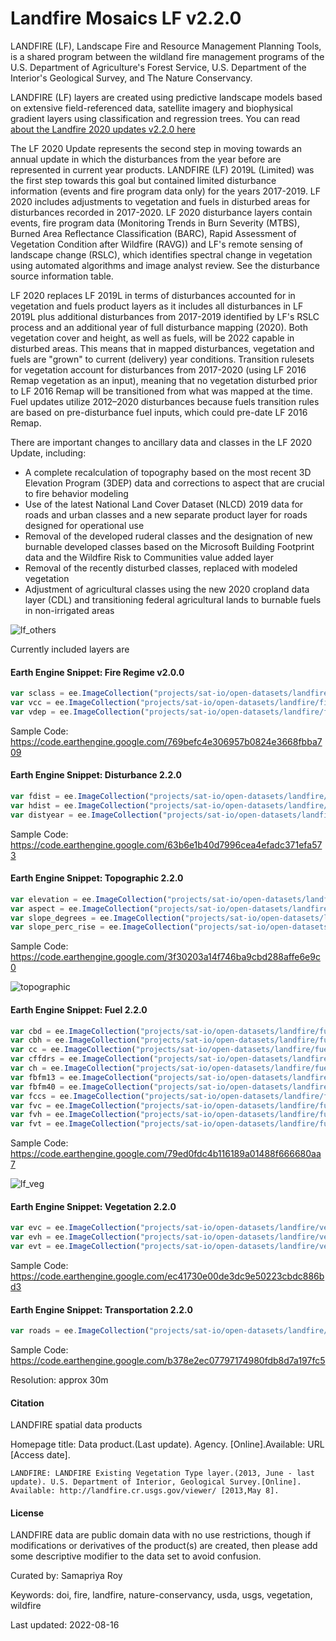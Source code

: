 # Landfire Mosaics LF v2.2.0

LANDFIRE (LF), Landscape Fire and Resource Management Planning Tools, is a shared program between the wildland fire management programs of the U.S. Department of Agriculture's Forest Service, U.S. Department of the Interior's Geological Survey, and The Nature Conservancy.

LANDFIRE (LF) layers are created using predictive landscape models based on extensive field-referenced data, satellite imagery and biophysical gradient layers using classification and regression trees. You can read [about the Landfire 2020 updates v2.2.0 here](https://landfire.gov/lf_220.php)

The LF 2020 Update represents the second step in moving towards an annual update in which the disturbances from the year before are represented in current year products. LANDFIRE (LF) 2019L (Limited) was the first step towards this goal but contained limited disturbance information (events and fire program data only) for the years 2017-2019. LF 2020 includes adjustments to vegetation and fuels in disturbed areas for disturbances recorded in 2017-2020. LF 2020 disturbance layers contain events, fire program data (Monitoring Trends in Burn Severity (MTBS), Burned Area Reflectance Classification (BARC), Rapid Assessment of Vegetation Condition after Wildfire (RAVG)) and LF's remote sensing of landscape change (RSLC), which identifies spectral change in vegetation using automated algorithms and image analyst review. See the disturbance source information table.

LF 2020 replaces LF 2019L in terms of disturbances accounted for in vegetation and fuels product layers as it includes all disturbances in LF 2019L plus additional disturbances from 2017-2019 identified by LF's RSLC process and an additional year of full disturbance mapping (2020). Both vegetation cover and height, as well as fuels, will be 2022 capable in disturbed areas. This means that in mapped disturbances, vegetation and fuels are "grown" to current (delivery) year conditions. Transition rulesets for vegetation account for disturbances from 2017-2020 (using LF 2016 Remap vegetation as an input), meaning that no vegetation disturbed prior to LF 2016 Remap will be transitioned from what was mapped at the time. Fuel updates utilize 2012–2020 disturbances because fuels transition rules are based on pre-disturbance fuel inputs, which could pre-date LF 2016 Remap.

There are important changes to ancillary data and classes in the LF 2020 Update, including:

* A complete recalculation of topography based on the most recent 3D Elevation Program (3DEP) data and corrections to aspect that are crucial to fire behavior modeling
* Use of the latest National Land Cover Dataset (NLCD) 2019 data for roads and urban classes and a new separate product layer for roads designed for operational use
* Removal of the developed ruderal classes and the designation of new burnable developed classes based on the Microsoft Building Footprint data and the Wildfire Risk to Communities value added layer
* Removal of the recently disturbed classes, replaced with modeled vegetation
* Adjustment of agricultural classes using the new 2020 cropland data layer (CDL) and transitioning federal agricultural lands to burnable fuels in non-irrigated areas

![lf_others](https://user-images.githubusercontent.com/6677629/115133292-bc866080-9fcc-11eb-9cd1-286a46c67ad4.gif)

Currently included layers are

#### Earth Engine Snippet: Fire Regime v2.0.0

```js
var sclass = ee.ImageCollection("projects/sat-io/open-datasets/landfire/fire-regime/sclass");
var vcc = ee.ImageCollection("projects/sat-io/open-datasets/landfire/fire-regime/vcc");
var vdep = ee.ImageCollection("projects/sat-io/open-datasets/landfire/fire-regime/vdep");
```

Sample Code: https://code.earthengine.google.com/769befc4e306957b0824e3668fbba709

#### Earth Engine Snippet: Disturbance 2.2.0

```js
var fdist = ee.ImageCollection("projects/sat-io/open-datasets/landfire/disturbance/FDIST");
var hdist = ee.ImageCollection("projects/sat-io/open-datasets/landfire/disturbance/HDIST");
var distyear = ee.ImageCollection("projects/sat-io/open-datasets/landfire/disturbance/DISTYEAR");
```

Sample Code: https://code.earthengine.google.com/63b6e1b40d7996cea4efadc371efa573

#### Earth Engine Snippet: Topographic 2.2.0

```js
var elevation = ee.ImageCollection("projects/sat-io/open-datasets/landfire/topographic/ELEV");
var aspect = ee.ImageCollection("projects/sat-io/open-datasets/landfire/topographic/ASP");
var slope_degrees = ee.ImageCollection("projects/sat-io/open-datasets/landfire/topographic/SLP");
var slope_perc_rise = ee.ImageCollection("projects/sat-io/open-datasets/landfire/topographic/SlpP");
```

Sample Code: https://code.earthengine.google.com/3f30203a14f746ba9cbd288affe6e9c0

![topographic](https://user-images.githubusercontent.com/6677629/115172563-249b7c00-a08b-11eb-8fb5-c7603b9cb56f.gif)


#### Earth Engine Snippet: Fuel 2.2.0

```js
var cbd = ee.ImageCollection("projects/sat-io/open-datasets/landfire/fuel/CBD");
var cbh = ee.ImageCollection("projects/sat-io/open-datasets/landfire/fuel/CBH");
var cc = ee.ImageCollection("projects/sat-io/open-datasets/landfire/fuel/CC");
var cffdrs = ee.ImageCollection("projects/sat-io/open-datasets/landfire/fuel/CFFDRS");
var ch = ee.ImageCollection("projects/sat-io/open-datasets/landfire/fuel/CH");
var fbfm13 = ee.ImageCollection("projects/sat-io/open-datasets/landfire/fuel/FBFM13");
var fbfm40 = ee.ImageCollection("projects/sat-io/open-datasets/landfire/fuel/FBFM40");
var fccs = ee.ImageCollection("projects/sat-io/open-datasets/landfire/fuel/FCCS");
var fvc = ee.ImageCollection("projects/sat-io/open-datasets/landfire/fuel/FVC");
var fvh = ee.ImageCollection("projects/sat-io/open-datasets/landfire/fuel/FVH");
var fvt = ee.ImageCollection("projects/sat-io/open-datasets/landfire/fuel/FVT");
```
Sample Code: https://code.earthengine.google.com/79ed0fdc4b116189a01488f666680aa7

![lf_veg](https://user-images.githubusercontent.com/6677629/115133326-e3449700-9fcc-11eb-81bf-450c622ca166.gif)

#### Earth Engine Snippet: Vegetation 2.2.0

```js
var evc = ee.ImageCollection("projects/sat-io/open-datasets/landfire/vegetation/EVC");
var evh = ee.ImageCollection("projects/sat-io/open-datasets/landfire/vegetation/EVH");
var evt = ee.ImageCollection("projects/sat-io/open-datasets/landfire/vegetation/EVT");
```


Sample Code: https://code.earthengine.google.com/ec41730e00de3dc9e50223cbdc886bd3

#### Earth Engine Snippet: Transportation 2.2.0

```js
var roads = ee.ImageCollection("projects/sat-io/open-datasets/landfire/transportation/ROADS");
```

Sample Code: https://code.earthengine.google.com/b378e2ec07797174980fdb8d7a197fc5

Resolution:
approx 30m

#### Citation
LANDFIRE spatial data products

Homepage title: Data product.(Last update). Agency. [Online].Available: URL [Access date].

```
LANDFIRE: LANDFIRE Existing Vegetation Type layer.(2013, June - last update). U.S. Department of Interior, Geological Survey.[Online]. Available: http://landfire.cr.usgs.gov/viewer/ [2013,May 8].
```

#### License
LANDFIRE data are public domain data with no use restrictions, though if modifications or derivatives of the product(s) are created, then please add some descriptive modifier to the data set to avoid confusion.


Curated by: Samapriya Roy

Keywords: doi, fire, landfire, nature-conservancy, usda, usgs, vegetation, wildfire

Last updated: 2022-08-16
